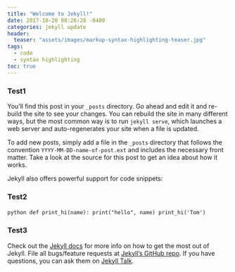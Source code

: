 ```yaml
---
title: "Welcome to Jekyll!"
date: 2017-10-20 08:26:28 -0400
categories: jekyll update
header:
  teaser: "assets/images/markup-syntax-highlighting-teaser.jpg"
tags: 
  - code
  - syntax highlighting
toc: true
---
```

### Test1
You’ll find this post in your `_posts` directory. Go ahead and edit it and re-build the site to see your changes. You can rebuild the site in many different ways, but the most common way is to run `jekyll serve`, which launches a web server and auto-regenerates your site when a file is updated.

To add new posts, simply add a file in the `_posts` directory that follows the convention `YYYY-MM-DD-name-of-post.ext` and includes the necessary front matter. Take a look at the source for this post to get an idea about how it works.

Jekyll also offers powerful support for code snippets:

### Test2

​```python
def print_hi(name):
  print("hello", name)
print_hi('Tom')
​```

### Test3
Check out the [Jekyll docs][jekyll-docs] for more info on how to get the most out of Jekyll. File all bugs/feature requests at [Jekyll’s GitHub repo][jekyll-gh]. If you have questions, you can ask them on [Jekyll Talk][jekyll-talk].

[jekyll-docs]: https://jekyllrb.com/docs/home
[jekyll-gh]:   https://github.com/jekyll/jekyll
[jekyll-talk]: https://talk.jekyllrb.com/
